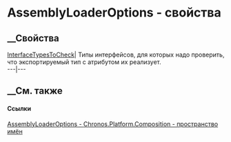 # AssemblyLoaderOptions - свойства
##  __Свойства
[InterfaceTypesToCheck](P_Chronos_Platform_Composition_AssemblyLoaderOptions_InterfaceTypesToCheck.htm)|
Типы интерфейсов, для которых надо проверить, что экспортируемый тип с
атрибутом их реализует.  
---|---  
##  __См. также
#### Ссылки
[AssemblyLoaderOptions -
](T_Chronos_Platform_Composition_AssemblyLoaderOptions.htm)
[Chronos.Platform.Composition - пространство
имён](N_Chronos_Platform_Composition.htm)
